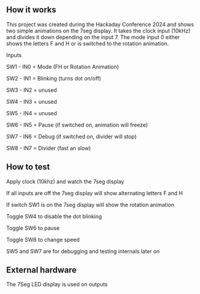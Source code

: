 <!---

This file is used to generate your project datasheet. Please fill in the information below and delete any unused
sections.

You can also include images in this folder and reference them in the markdown. Each image must be less than
512 kb in size, and the combined size of all images must be less than 1 MB.
-->

## How it works

This project was created during the Hackaday Conference 2024 and shows two simple animations on the 7seg display.
It takes the clock input (10kHz) and divides it down depending on the input 7.
The mode input 0 either shows the letters F and H or is switched to the rotation animation.

Inputs

SW1 - IN0 = Mode (FH or Rotation Animation)

SW2 - IN1 = Blinking (turns dot on/off)

SW3 - IN2 = unused

SW4 - IN3 = unused

SW5 - IN4 = unused

SW6 - IN5 = Pause (if switched on, animation will freeze)

SW7 - IN6 = Debug (if switched on, divider will stop)

SW8 - IN7 = Divider (fast an slow)

## How to test

Apply clock (10khz) and watch the 7seg display

If all inputs are off the 7seg display will show alternating letters F and H

If switch SW1 is on the 7seg display will show the rotation animation

Toggle SW4 to disable the dot blinking

Toggle SW6 to pause

Toggle SW8 to change speed

SW5 and SW7 are for debugging and testing internals later on

## External hardware

The 7Seg LED display is used on outputs
